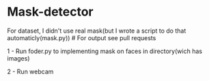 # Mask-detector


For dataset, I didn't use real mask(but I wrote a script to do that automaticly(mask.py))
                 # For output see pull requests
                 
1 - Run foder.py to implementing mask on faces in directory(wich has images)

2 - Run webcam
